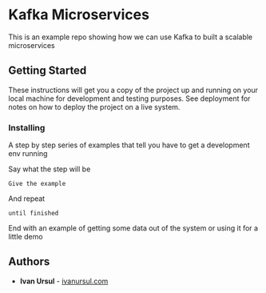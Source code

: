 # Kafka Microservices

This is an example repo showing how we can use Kafka to built a scalable microservices

## Getting Started

These instructions will get you a copy of the project up and running on your local machine for development and testing purposes. See deployment for notes on how to deploy the project on a live system.


### Installing

A step by step series of examples that tell you have to get a development env running

Say what the step will be

```
Give the example
```

And repeat

```
until finished
```

End with an example of getting some data out of the system or using it for a little demo


## Authors

* **Ivan Ursul** - [ivanursul.com](https://ivanursul.com)
